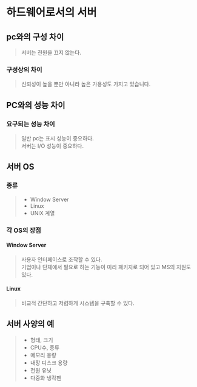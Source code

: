 # 하드웨어로서의 서버

## pc와의 구성 차이

> 서버는 전원을 끄지 않는다.

### 구성상의 차이

> 신뢰성이 높을 뿐만 아니라 높은 가용성도 가지고 있습니다.

## PC와의 성능 차이

### 요구되는 성능 차이

> 일반 pc는 표시 성능이 중요하다.<br>
> 서버는 I/O 성능이 중요하다.

## 서버 OS

### 종류

> - Window Server
> - Linux
> - UNIX 계열

### 각 OS의 장점

#### Window Server

> 사용자 인터페이스로 조작할 수 있다.<br>
> 기업이나 단체에서 필요로 하는 기능이 미리 패키지로 되어 있고 MS의 지원도 있다.

#### Linux

> 비교적 간단하고 저렴하게 시스템을 구축할 수 있다.


## 서버 사양의 예

> - 형태, 크기
> - CPU수, 종류
> - 메모리 용량
> - 내장 디스크 용량
> - 전원 유닛
> - 다중화 냉각팬